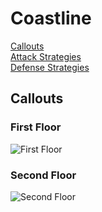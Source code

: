 # Coastline

[Callouts](#callouts)\
[Attack Strategies](#attack-strategies)\
[Defense Strategies](#defense-strategies)

## Callouts

### First Floor

![First Floor](images/coastline_first_floor_callouts.png)

### Second Floor

![Second Floor](images/coastline_second_floor_callouts.png)
